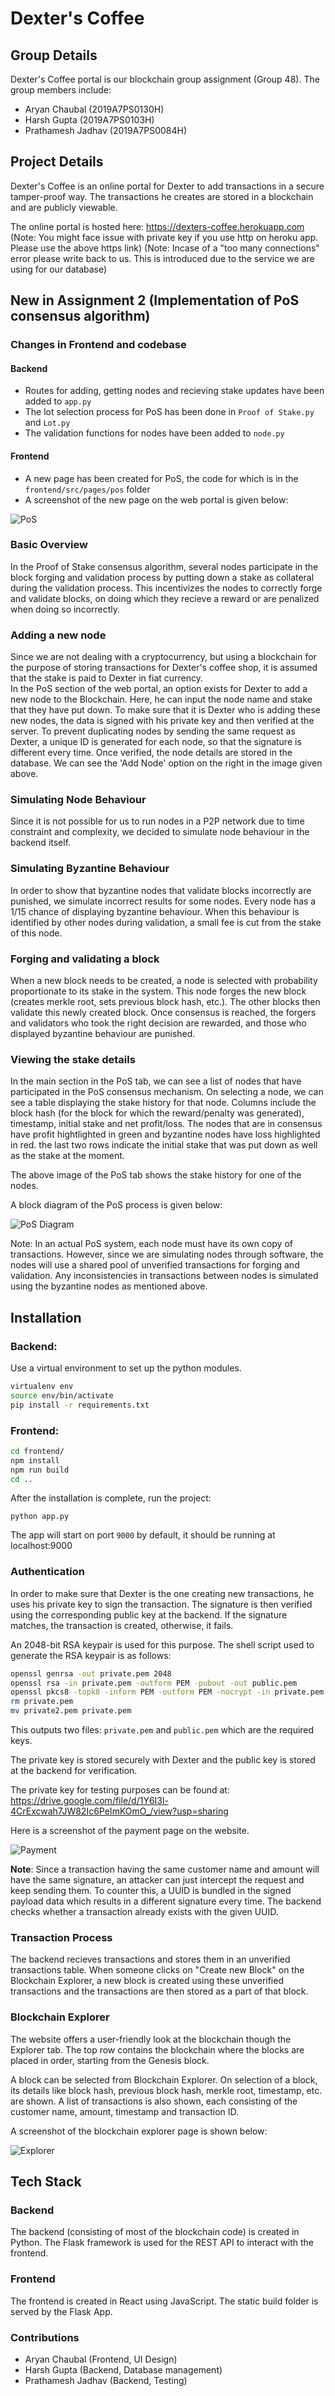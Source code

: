 # Dexter's Coffee
## Group Details
Dexter's Coffee portal is our blockchain group assignment (Group 48).
The group members include:
- Aryan Chaubal (2019A7PS0130H)
- Harsh Gupta (2019A7PS0103H)
- Prathamesh Jadhav (2019A7PS0084H)

## Project Details
Dexter's Coffee is an online portal for Dexter to add transactions in a secure tamper-proof way. The transactions he creates are stored in a blockchain and are publicly viewable.

The online portal is hosted here: https://dexters-coffee.herokuapp.com
(Note: You might face issue with private key if you use http on heroku app. Please use the above https link)
(Note: Incase of a "too many connections" error please write back to us. This is introduced due to the service we are using for our database)

## New in Assignment 2 (Implementation of PoS consensus algorithm)
### Changes in Frontend and codebase
#### Backend
- Routes for adding, getting nodes and recieving stake updates have been added to `app.py`
- The lot selection process for PoS has been done in `Proof of Stake.py` and `Lot.py`
- The validation functions for nodes have been added to `node.py`
#### Frontend
- A new page has been created for PoS, the code for which is in the `frontend/src/pages/pos` folder
- A screenshot of the new page on the web portal is given below:

![PoS](/documentation/resources/pos.png)


### Basic Overview
In the Proof of Stake consensus algorithm, several nodes participate in the block forging and validation process by putting down a stake as collateral during the validation process. This incentivizes the nodes to correctly forge and validate blocks, on doing which they recieve a reward or are penalized when doing so incorrectly. 
### Adding a new node
Since we are not dealing with a cryptocurrency, but using a blockchain for the purpose of storing transactions for Dexter's coffee shop, it is assumed that the stake is paid to Dexter in fiat currency.   
In the PoS section of the web portal, an option exists for Dexter to add a new node to the Blockchain. Here, he can input the node name and stake that they have put down. To make sure that it is Dexter who is adding these new nodes, the data is signed with his private key and then verified at the server. To prevent duplicating nodes by sending the same request as Dexter, a unique ID is generated for each node, so that the signature is different every time. 
Once verified, the node details are stored in the database.
We can see the 'Add Node' option on the right in the image given above.

### Simulating Node Behaviour
Since it is not possible for us to run nodes in a P2P network due to time constraint and complexity, we decided to simulate node behaviour in the backend itself. 

### Simulating Byzantine Behaviour
In order to show that byzantine nodes that validate blocks incorrectly are punished, we simulate incorrect results for some nodes. Every node has a 1/15 chance of displaying byzantine behaviour. When this behaviour is identified by other nodes during validation, a small fee is cut from the stake of this node.

### Forging and validating a block
When a new block needs to be created, a node is selected with probability proportionate to its stake in the system. This node forges the new block (creates merkle root, sets previous block hash, etc.). The other blocks then validate this newly created block. Once consensus is reached, the forgers and validators who took the right decision are rewarded, and those who displayed byzantine behaviour are punished. 

### Viewing the stake details
In the main section in the PoS tab, we can see a list of nodes that have participated in the PoS consensus mechanism. On selecting a node, we can see a table displaying the stake history for that node. Columns include the block hash (for the block for which the reward/penalty was generated), timestamp, initial stake and net profit/loss. The nodes that are in consensus have profit hightlighted in green and byzantine nodes have loss highlighted in red. the last two rows indicate the initial stake that was put down as well as the stake at the moment.

The above image of the PoS tab shows the stake history for one of the nodes.

A block diagram of the PoS process is given below:


![PoS Diagram](/documentation/resources/pos_diagram.png)

Note: In an actual PoS system, each node must have its own copy of transactions. However, since we are simulating nodes through software, the nodes will use a shared pool of unverified transactions for forging and validation. Any inconsistencies in transactions between nodes is simulated using the byzantine nodes as mentioned above.

## Installation

### Backend:

Use a virtual environment to set up the python modules.
```sh
virtualenv env
source env/bin/activate
pip install -r requirements.txt
```

### Frontend:
```sh
cd frontend/
npm install
npm run build
cd ..
```
After the installation is complete, run the project:
```
python app.py
```
The app will start on port `9000` by default, it should be running at localhost:9000



### Authentication
In order to make sure that Dexter is the one creating new transactions, he uses his private key to sign the transaction. The signature is then verified using the corresponding public key at the backend. If the signature matches, the transaction is created, otherwise, it fails.

An 2048-bit RSA keypair is used for this purpose. The shell script used to generate the RSA keypair is as follows:
```sh
openssl genrsa -out private.pem 2048
openssl rsa -in private.pem -outform PEM -pubout -out public.pem
openssl pkcs8 -topk8 -inform PEM -outform PEM -nocrypt -in private.pem -out private2.pem
rm private.pem
mv private2.pem private.pem
```
This outputs two files: `private.pem` and `public.pem` which are the required keys.

The private key is stored securely with Dexter and the public key is stored at the backend for verification. 

The private key for testing purposes can be found at:
https://drive.google.com/file/d/1Y6I3l-4CrExcwah7JW82Ic6PeImKOmO_/view?usp=sharing

Here is a screenshot of the payment page on the website.

![Payment](/documentation/resources/payment.png)

**Note**: Since a transaction having the same customer name and amount will have the same signature, an attacker can just intercept the request and keep sending them. To counter this, a UUID is bundled in the signed payload data which results in a different signature every time. The backend checks whether a transaction already exists with the given UUID. 

### Transaction Process
The backend recieves transactions and stores them in an unverified transactions table. When someone clicks on "Create new Block" on the Blockchain Explorer, a new block is created using these unverified transactions and the transactions are then stored as a part of that block.

### Blockchain Explorer
The website offers a user-friendly look at the blockchain though the Explorer tab. The top row contains the blockchain where the blocks are placed in order, starting from the Genesis block. 

A block can be selected from Blockchain Explorer. On selection of a block, its details like block hash, previous block hash, merkle root, timestamp, etc. are shown. A list of transactions is also shown, each consisting of the customer name, amount, timestamp and transaction ID.

A screenshot of the blockchain explorer page is shown below:

![Explorer](/documentation/resources/explorer.png)

## Tech Stack
### Backend
The backend (consisting of most of the blockchain code) is created in Python. The Flask framework is used for the REST API to interact with the frontend.

### Frontend
The frontend is created in React using JavaScript. The static build folder is served by the Flask App.

### Contributions
- Aryan Chaubal (Frontend, UI Design)
- Harsh Gupta (Backend, Database management)
- Prathamesh Jadhav (Backend, Testing)
